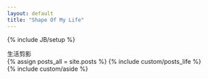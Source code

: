 ```yaml
---
layout: default
title: "Shape Of My Life"
---
```

{% include JB/setup %}

<div class="category Life">
  <div class="wrapper">生活剪影</div>
</div>

<div class="mainContent wrapper fd-clr">
  <div class="content cell c66">
    <div class="side_bg"></div>
    {% assign posts_all = site.posts %}
    {% include custom/posts_life %}
  </div>

  <aside class="cell c32 last">
      {% include custom/aside %}
  </aside>
</div>